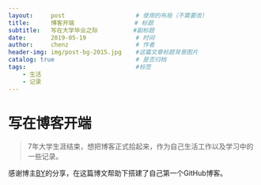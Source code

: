 ```yaml
---
layout:     post   				    # 使用的布局（不需要改）
title:      博客开端 				 # 标题 
subtitle:   写在大学毕业之际          #副标题
date:       2019-05-19 				# 时间
author:     chenz					# 作者
header-img: img/post-bg-2015.jpg 	#这篇文章标题背景图片
catalog: true 						# 是否归档
tags:								#标签
    - 生活
    - 记录
---
```


# 写在博客开端
> 7年大学生涯结束，想把博客正式拾起来，作为自己生活工作以及学习中的一些记录。

感谢博主[BY](https://github.com/qiubaiying/qiubaiying.github.io/wiki/%E5%8D%9A%E5%AE%A2%E6%90%AD%E5%BB%BA%E8%AF%A6%E7%BB%86%E6%95%99%E7%A8%8B)的分享，在这篇博文帮助下搭建了自己第一个GitHub博客。
